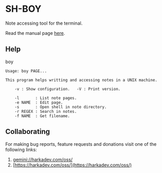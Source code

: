 # SH-BOY

Note accessing tool for the terminal. 

Read the manual page [here](./man/boy.1.md).

## Help

boy

    Usage: boy PAGE...
    
    This program helps writting and accessing notes in a UNIX machine.
    
        -v : Show configuration.   -V : Print version.
    
        -l       : List note pages.
        -e NAME  : Edit page.
        -s       : Open shell in note directory.
        -r REGEX : Search in notes.
        -f NAME  : Get filename.

## Collaborating

For making bug reports, feature requests and donations visit
one of the following links:

1. [gemini://harkadev.com/oss/](gemini://harkadev.com/oss/)
2. [https://harkadev.com/oss/](https://harkadev.com/oss/)

